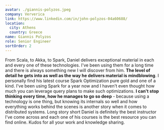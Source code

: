```yaml
---
avatar: ./giannis-polyzos.jpeg
company: Ververica
link: https://www.linkedin.com/in/john-polyzos-04a60688/
location:
  city: Athens
  country: Greece
name: Giannis Polyzos
role: Senior Engineer
sortOrder: 2
---
```


From Scala, to Akka, to Spark, Daniel delivers exceptional material in each and every one of these technologies. I've been using them for a long time and there is always something new I will discover from him. **The level of detail he gets into as well as the way he delivers material is mindblowing**. I personally find his latest course Spark Optimization pure gold and one of a kind. I've been using Spark for a year now and I haven't even thought how much you can leverage query plans to make such optimizations. **I can't stop thinking every time, how he manages to go so deep** - because using a technology is one thing, but knowing its internals so well and how everything works behind the scenes is another story when it comes to distributed systems. Long story short Daniel is definitely the best instructor I've come across and each one of his courses is the best resource you can find online. Kudos for all your work and knowledge sharing.
